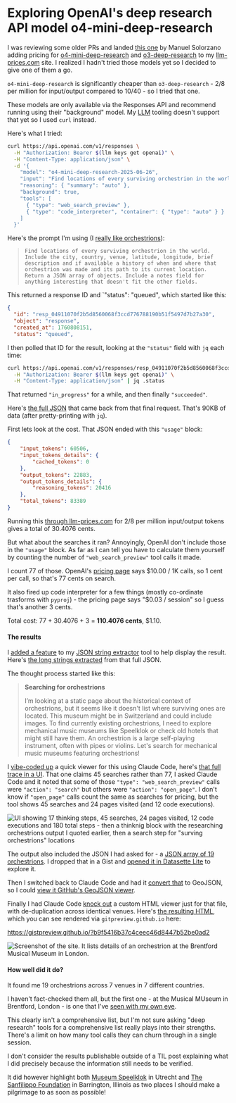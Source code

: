 # Exploring OpenAI's deep research API model o4-mini-deep-research

I was reviewing some older PRs and landed [this one](https://github.com/simonw/llm-prices/pull/9) by Manuel Solorzano adding pricing for [o4-mini-deep-research](https://platform.openai.com/docs/models/o4-mini-deep-research) and [o3-deep-research](https://platform.openai.com/docs/models/o3-deep-research) to my [llm-prices.com](https://www.llm-prices.com/) site. I realized I hadn't tried those models yet so I decided to give one of them a go.

`o4-mini-deep-research` is significantly cheaper than `o3-deep-research` - $2/$8 per million for input/output compared to $10/$40 - so I tried that one.

These models are only available via the Responses API and recommend running using their "background" model. My [LLM](https://llm.datasette.io/) tooling doesn't support that yet so I used `curl` instead.

Here's what I tried:

```bash
curl https://api.openai.com/v1/responses \
  -H "Authorization: Bearer $(llm keys get openai)" \
  -H "Content-Type: application/json" \
  -d '{
    "model": "o4-mini-deep-research-2025-06-26",
    "input": "Find locations of every surviving orchestrion in the world. Include the city, country, venue, latitude, longitude, brief description and if available a history of when and where that orchestrion was made and its path to its current location. Return a JSON array of objects. Include a notes field for anything interesting that doesn'\''t fit the other fields.",
    "reasoning": { "summary": "auto" },
    "background": true,
    "tools": [
      { "type": "web_search_preview" },
      { "type": "code_interpreter", "container": { "type": "auto" } }
    ]
  }'
```
Here's the prompt I'm using (I [really like orchestrions](https://www.niche-museums.com/115)):

> `Find locations of every surviving orchestrion in the world. Include the city, country, venue, latitude, longitude, brief description and if available a history of when and where that orchestrion was made and its path to its current location. Return a JSON array of objects. Include a notes field for anything interesting that doesn't fit the other fields.`

This returned a response ID and `"status": "queued", which started like this:

```json
{
  "id": "resp_04911070f2b5d8560068f3ccd776788190b51f5497d7b27a30",
  "object": "response",
  "created_at": 1760808151,
  "status": "queued",
```
I then polled that ID for the result, looking at the `"status"` field with `jq` each time:
```bash
curl https://api.openai.com/v1/responses/resp_04911070f2b5d8560068f3ccd776788190b51f5497d7b27a30 \
  -H "Authorization: Bearer $(llm keys get openai)" \
  -H "Content-Type: application/json" | jq .status
```
That returned `"in_progress"` for a while, and then finally `"succeeded"`.

Here's [the full JSON](https://gist.github.com/simonw/3454a4ce40f8547a5c65c911de611ff4) that came back from that final request. That's 90KB of data (after pretty-printing with `jq`).

First lets look at the cost. That JSON ended with this `"usage"` block:

```json
{
    "input_tokens": 60506,
    "input_tokens_details": {
        "cached_tokens": 0
    },
    "output_tokens": 22883,
    "output_tokens_details": {
        "reasoning_tokens": 20416
    },
    "total_tokens": 83389
}
```
Running this [through llm-prices.com](https://www.llm-prices.com/#it=60506&ot=22883&ic=2&cic=0.5&oc=8&sel=o4-mini-deep-research) for $2/$8 per million input/output tokens gives a total of 30.4076 cents.

But what about the searches it ran? Annoyingly, OpenAI don't include those in the `"usage"` block. As far as I can tell you have to calculate them yourself by counting the number of `"web_search_preview"` tool calls it made.

I count 77 of those. OpenAI's [pricing page](https://openai.com/api/pricing/) says $10.00 / 1K calls, so 1 cent per call, so that's 77 cents on search.

It also fired up code interpreter for a few things (mostly co-ordinate trasforms with `pyproj`) - the pricing page says "$0.03 / session" so I guess that's another 3 cents.

Total cost: 77 + 30.4076 + 3 = **110.4076 cents**, $1.10.

#### The results

I [added a feature]() to my [JSON string extractor](https://tools.simonwillison.net/json-string-extractor) tool to help display the result. Here's [the long strings extracted]() from that full JSON.

The thought process started like this:

> **Searching for orchestrions**
>
> I’m looking at a static page about the historical context of orchestrions, but it seems like it doesn't list where surviving ones are located. This museum might be in Switzerland and could include images. To find currently existing orchestrions, I need to explore mechanical music museums like Speelklok or check old hotels that might still have them. An orchestrion is a large self-playing instrument, often with pipes or violins. Let's search for mechanical music museums featuring orchestrions!

I [vibe-coded up](https://gist.github.com/simonw/d225134d348435c8106070cb74c78888) a quick viewer for this using Claude Code, here's [that full trace in a UI](https://tools.simonwillison.net/deep-research-viewer#gist=3454a4ce40f8547a5c65c911de611ff4). That one claims 45 searches rather than 77, I asked Claude Code and it noted that some of those `"type": "web_search_preview"` calls were `"action": "search"` but others were `"action": "open_page"`. I don't know if `"open_page"` calls count the same as searches for pricing, but the tool shows 45 searches and 24 pages visited (and 12 code executions).

![UI showing 17 thinking steps, 45 searches, 24 pages visited, 12 code executions and 180 total steps - then a thinknig block with the researching orchestrions output I quoted earlier, then a search step for "surving orchestrions" locations](https://static.simonwillison.net/static/2025/deep-research-viewer.jpg)

The output also included the JSON I had asked for - a [JSON array of 19 orchestrions](https://gist.github.com/simonw/2a0b26633802149a44e15cf1cd396f86). I dropped that in a Gist and [opened it in Datasette Lite](https://lite.datasette.io/?json=https://gist.github.com/simonw/2a0b26633802149a44e15cf1cd396f86#/data/raw) to explore it.

Then I switched back to Claude Code and had it [convert that](https://gist.github.com/simonw/ee3854ffc5d5da06591c1106d6594aa5#file-make-orchestrion-txt-L14) to GeoJSON, so I could [view it GitHub's GeoJSON viewer](https://gist.github.com/simonw/cfcee19020ad11f8fbf56267b08e466a).

Finally I had Claude Code [knock out](https://gist.github.com/simonw/ee3854ffc5d5da06591c1106d6594aa5#file-make-orchestrion-txt-L70) a custom HTML viewer just for that file, with de-duplication across identical venues. Here's [the resulting HTML](https://gist.github.com/simonw/b9f5416b37c4ceec46d8447b52be0ad2), which you can see rendered via `gitpreview.github.io` here:

https://gistpreview.github.io/?b9f5416b37c4ceec46d8447b52be0ad2

![Screenshot of the site. It lists details of an orchestrion at the Brentford Musical Museum in London.](https://static.simonwillison.net/static/2025/orchestrions-around-the-world.jpg)

#### How well did it do?

It found me 19 orchestrions across 7 venues in 7 different countries.

I haven't fact-checked them all, but the first one - at the Musical MUseum in Brentford, London - is one that I've [seen with my own eye](https://www.niche-museums.com/115). 

This clearly isn't a comprehensive list, but I'm not sure asking "deep research" tools for a comprehensive list really plays into their strengths. There's a limit on how many tool calls they can churn through in a single session.

I don't consider the results publishable outside of a TIL post explaining what I did precisely because the information still needs to be verified.

It did however highlight both [Museum Speelklok](https://www.museumspeelklok.nl/en/) in Utrecht and [The Sanfilippo Foundation](https://www.sanfilippofoundation.org/orchestrian-room.html) in Barrington, Illinois as two places I should make a pilgrimage to as soon as possible!
